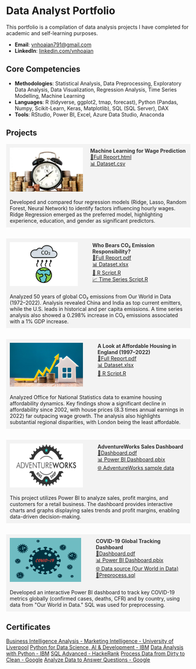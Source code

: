 # Data Analyst Portfolio
This portfolio is a compilation of data analysis projects I have completed for academic and self-learning purposes.

- **Email**: [vnhoaian791@gmail.com](vnhoaian791@gmail.com)
- **LinkedIn**: [linkedin.com/vnhoaian](https://www.linkedin.com/in/vnhoaian/)

## Core Competencies

- **Methodologies**: Statistical Analysis, Data Preprocessing, Exploratory Data Analysis, Data Visualization, Regression Analysis, Time Series Modelling, Machine Learning 
- **Languages**: R (tidyverse, ggplot2, tmap, forecast), Python (Pandas, Numpy, Scikit-Learn, Keras, Matplotlib), SQL (SQL Server), DAX
- **Tools**: RStudio, Power BI, Excel, Azure Data Studio, Anaconda

## Projects

<!-- Project: Hourly Wage Rate -->
<div style="background-color: #f3f3f3; padding: 10px; display: flex; gap: 20px;">
  <img src="assets/img/Wage Rate.jpg" align="left" width="200" height="120" >
  <div>
  <strong>
    <a href="https://github.com/anvo-2001/an.github.io/tree/main/Wage-Rate" target="_blank" style="text-decoration: none; color: #333;">
        Machine Learning for Wage Prediction
    </a>
  </strong>  
  <br />
    <a href="Wage-Rate/Personal Project - Hourly Wage.html" target="_blank">📘Full Report.html</a><br />
    <a href="Wage-Rate/BEAUTY.csv" target="_blank">📊 Dataset.csv</a>
  </div>  
</div>
<div style="background-color: #f3f3f3; padding: 10px; margin-bottom: 30px; display: flex; gap: 20px;">
Developed and compared four regression models (Ridge, Lasso, Random Forest, Neural Network) to identify factors influencing hourly wages. Ridge Regression emerged as the preferred model, highlighting experience, education, and gender as significant predictors.
</div>

<!-- Project: CO2 Emissions -->
<div style="background-color: #f3f3f3; padding: 10px; display: flex; gap: 20px;">
  <img src="assets/img/CO2 emissions.jpg" align="left" width="200" height="120" style="margin-right: 20px;">
  <div>
    <strong>
      <a href="https://github.com/anvo-2001/an.github.io/tree/main/Global-CO2-Emissions" target="_blank" style="text-decoration: none; color: #333;">
        Who Bears CO₂ Emission Responsibility? 
      </a>
    </strong>
    <br />
    <a href="Global-CO2-Emissions/Global CO2 Emissions - Report.pdf" target="_blank">📘Full Report.pdf</a><br />
    <a href="Global-CO2-Emissions/Global CO2 Emissions - Dataset.xlsx" target="_blank">📊 Dataset.xlsx</a><br />
    <a href="Global-CO2-Emissions/Global CO2 Emissions - RScript.R" target="_blank">📄 R Script.R</a><br />
    <a href="Global-CO2-Emissions/Global CO2 Emissions - Time series (gdp and co2).R" target="_blank">📈 Time Series Script.R</a>
  </div>
</div>
<div style="background-color: #f3f3f3; padding: 10px; margin-bottom: 30px; display: flex; gap: 20px;">
Analyzed 50 years of global CO₂ emissions from Our World in Data (1972–2022). Analysis revealed China and India as top current emitters, while the U.S. leads in historical and per capita emissions. A time series analysis also showed a 0.298% increase in CO₂ emissions associated with a 1% GDP increase.
</div>

<!-- Project: Housing Affordability -->
<div style="background-color: #f3f3f3; padding: 10px; display: flex; gap: 20px;">
  <img src="assets/img/Housing affordability.jpg" align="left" width="200" height="120" style="margin-right: 20px;">
  <div>
    <strong>
      <a href="https://github.com/anvo-2001/an.github.io/tree/main/Housing-Affordability-Analysis" target="_blank" style="text-decoration: none; color: #333;">
        A Look at Affordable Housing in England (1997–2022)
      </a>
    </strong>
    <br />
    <a href="Housing-Affordability-Analysis/Housing Affordability Report.pdf" target="_blank">📘Full Report.pdf</a><br />
    <a href="Housing-Affordability-Analysis/Dataset.xlsx" target="_blank">📊 Dataset.xlsx</a><br />
    <a href="Housing-Affordability-Analysis/Housing Affordability RScript.R" target="_blank">📄 R Script.R</a>
  </div>
</div>
<div style="background-color: #f3f3f3; padding: 10px; margin-bottom: 30px; display: flex; gap: 20px;">
Analyzed Office for National Statistics data to examine housing affordability dynamics. Key findings show a significant decline in affordability since 2002, with house prices (8.3 times annual earnings in 2022) far outpacing wage growth. The analysis also highlights substantial regional disparities, with London being the least affordable.
</div>

<!-- Project: AdventureWorks Dashboard -->
<div style="background-color: #f3f3f3; padding: 10px; display: flex; gap: 20px;">
  <img src="assets/img/AdventureWorks_Logo.png" align="left" width="200" height="120" style="margin-right: 20px;">
  <div>
    <strong>
      <a href="https://github.com/anvo-2001/an.github.io/tree/main/Adventureworks" target="_blank" style="text-decoration: none; color: #333;">
        AdventureWorks Sales Dashboard
      </a>
    </strong>
    <br />
    <a href="Adventureworks/AW Dashboard.pdf" target="_blank">📘Dashboard.pdf</a><br />
    <a href="Adventureworks/AW Dashboard.pbix" target="_blank">📊 Power BI Dashboard.pbix</a><br />
    <a href="https://learn.microsoft.com/en-us/sql/samples/adventureworks-install-configure?view=sql-server-ver17&tabs=ssms" target="_blank">🌐 AdventureWorks sample data</a>
  </div>
</div>
<div style="background-color: #f3f3f3; padding: 10px; margin-bottom: 30px; display: flex; gap: 20px;">
This project utilizes Power BI to analyze sales, profit margins, and customers for a retail business. The dashboard provides interactive charts and graphs displaying sales trends and profit margins, enabling data-driven decision-making.
</div>

<!-- Project: Covid 19 -->
<div style="background-color: #f3f3f3; padding: 10px; display: flex; gap: 20px;">
  <img src="assets/img/Covid 19.jpg" align="left" width="200" height="120" style="margin-right: 20px;">
  <div>
    <strong>
      <a href="https://github.com/anvo-2001/an.github.io/tree/main/‎Covid19-Tracking" target="_blank" style="text-decoration: none; color: #333;">
        COVID-19 Global Tracking Dashboard
      </a>
    </strong>
    <br />
    <a href="Covid19-Trackin/Covid 19 Project.pdf" target="_blank">📘Dashboard.pdf</a><br />
    <a href="Covid19-Trackin/Covid 19 Project.pbix" target="_blank">📊 Power BI Dashboard.pbix</a><br />
    <a href="https://ourworldindata.org/covid-deaths" target="_blank">🌐 Data source (Our World in Data)</a><br />
    <a href="Covid19-Trackin/Covid 19 Project.sql" target="_blank">📄Preprocess.sql</a><br />
  </div>
</div>
<div style="background-color: #f3f3f3; padding: 10px; margin-bottom: 30px; display: flex; gap: 20px;">
Developed an interactive Power BI dashboard to track key COVID-19 metrics globally (confirmed cases, deaths, CFR) and by country, using data from "Our World in Data." SQL was used for preprocessing.
</div>

## Certificates
<a href="https://space.springpod.com/certificate/7vmczuz237nj/share" target="_blank">Business Intelligence Analysis - Marketing Intelligence - University of Liverpool</a>
<a href="https://www.coursera.org/account/accomplishments/certificate/FMBE4JEQ4GRB" target="_blank">Python for Data Science, AI & Development - IBM</a>
<a href="https://www.coursera.org/account/accomplishments/certificate/AEPCPMR8L3AL" target="_blank">Data Analysis with Python - IBM</a>
<a href="https://www.hackerrank.com/certificates/4b6347a58d65" target="_blank">SQL Advanced - HackeRank</a>
<a href="https://www.coursera.org/account/accomplishments/certificate/9DWGCKL8V89Q" target="_blank">Process Data from Dirty to Clean - Google</a>
<a href="https://www.coursera.org/account/accomplishments/certificate/TKFUYBR2D8V8" target="_blank">Analyze Data to Answer Questions - Google</a>
